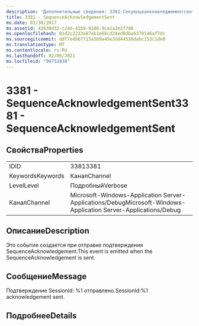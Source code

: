 ```yaml
---
description: 'Дополнительные сведения: 3381-Секуенцеаккновледжементсент'
title: 3381 - SequenceAcknowledgementSent
ms.date: 03/30/2017
ms.assetid: 42630d32-c24d-41b9-9106-9ca1a3e2f7d8
ms.openlocfilehash: 01d2c2233a87eb1e6bcd24ed8dba6370146af7dc
ms.sourcegitcommit: ddf7edb67715a5b9a45e3dd44536dabc153c1de0
ms.translationtype: MT
ms.contentlocale: ru-RU
ms.lasthandoff: 02/06/2021
ms.locfileid: "99752838"
---
```

# <a name="3381---sequenceacknowledgementsent"></a><span data-ttu-id="baa25-103">3381 - SequenceAcknowledgementSent</span><span class="sxs-lookup"><span data-stu-id="baa25-103">3381 - SequenceAcknowledgementSent</span></span>

## <a name="properties"></a><span data-ttu-id="baa25-104">Свойства</span><span class="sxs-lookup"><span data-stu-id="baa25-104">Properties</span></span>  
  
|||  
|-|-|  
|<span data-ttu-id="baa25-105">ID</span><span class="sxs-lookup"><span data-stu-id="baa25-105">ID</span></span>|<span data-ttu-id="baa25-106">3381</span><span class="sxs-lookup"><span data-stu-id="baa25-106">3381</span></span>|  
|<span data-ttu-id="baa25-107">Keywords</span><span class="sxs-lookup"><span data-stu-id="baa25-107">Keywords</span></span>|<span data-ttu-id="baa25-108">Канал</span><span class="sxs-lookup"><span data-stu-id="baa25-108">Channel</span></span>|  
|<span data-ttu-id="baa25-109">Level</span><span class="sxs-lookup"><span data-stu-id="baa25-109">Level</span></span>|<span data-ttu-id="baa25-110">Подробный</span><span class="sxs-lookup"><span data-stu-id="baa25-110">Verbose</span></span>|  
|<span data-ttu-id="baa25-111">Канал</span><span class="sxs-lookup"><span data-stu-id="baa25-111">Channel</span></span>|<span data-ttu-id="baa25-112">Microsoft-Windows-Application Server-Applications/Debug</span><span class="sxs-lookup"><span data-stu-id="baa25-112">Microsoft-Windows-Application Server-Applications/Debug</span></span>|  
  
## <a name="description"></a><span data-ttu-id="baa25-113">Описание</span><span class="sxs-lookup"><span data-stu-id="baa25-113">Description</span></span>  

 <span data-ttu-id="baa25-114">Это событие создается при отправке подтверждения SequenceAcknowledgement.</span><span class="sxs-lookup"><span data-stu-id="baa25-114">This event is emitted when the SequenceAcknowledgement is sent.</span></span>  
  
## <a name="message"></a><span data-ttu-id="baa25-115">Сообщение</span><span class="sxs-lookup"><span data-stu-id="baa25-115">Message</span></span>  

 <span data-ttu-id="baa25-116">Подтверждение SessionId: %1 отправлено.</span><span class="sxs-lookup"><span data-stu-id="baa25-116">SessionId:%1 acknowledgement sent.</span></span>  
  
## <a name="details"></a><span data-ttu-id="baa25-117">Подробнее</span><span class="sxs-lookup"><span data-stu-id="baa25-117">Details</span></span>
